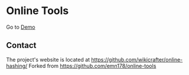 # Online Tools
Go to [Demo](https://wikicrafter.github.io/online-hashing/)

## Contact
The project's website is located at https://github.com/wikicrafter/online-hashing/
Forked from https://github.com/emn178/online-tools  

